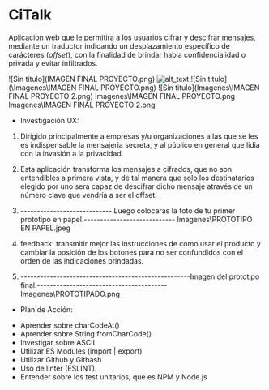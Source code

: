 # CiTalk

Aplicacion web que le permitira a los usuarios cifrar y descifrar mensajes, mediante un traductor indicando un desplazamiento específico de carácteres (_offset_), con la finalidad de brindar habla confidencialidad o privada y evitar infiltrados.

![Sin titulo](IMAGEN FINAL PROYECTO.png)
![alt_text](https://github.com/fiorellaCS01/LIM012-cipher/blob/master/Imagenes/IMAGEN%20FINAL%20PROYECTO.png)
![Sin titulo](\Imagenes\IMAGEN FINAL PROYECTO.png)
![Sin titulo](Imagenes\IMAGEN FINAL PROYECTO 2.png)
                                             Imagenes\IMAGEN FINAL PROYECTO.png
                                             Imagenes\IMAGEN FINAL PROYECTO 2.png
* Investigación UX:

 1. Dirigido principalmente a empresas y/u organizaciones a las que se les es indispensable la mensajeria secreta, y al público en general que lidia con la invasión a la privacidad.
 2. Esta aplicación transforma los mensajes a cifrados,  que no son entendibles a primera vista, y de tal manera que solo los destinatarios elegido por uno será capaz de descifrar dicho mensaje através de un número clave que vendría a ser el offset.
 3. ---------------------------- Luego colocarás la foto de tu primer prototipo en papel.----------------------------
                                            Imagenes\PROTOTIPO EN PAPEL.jpeg
                                    
 4. feedback: transmitir mejor las instrucciones de como usar el producto y cambiar la posición de los botones para no ser confundidos con el orden de las indicaciones brindadas.
 5. ----------------------------------------------------Imagen del prototipo final.----------------------------------------
                                                        Imagenes\PROTOTIPADO.png

 * Plan de Acción:

  - Aprender sobre charCodeAt()
  - Aprender sobre String.fromCharCode()
  - Investigar sobre ASCII
  - Utilizar ES Modules (import | export)
  - Utilizar Github y Gitbash
  - Uso de linter (ESLINT).
  - Entender sobre los test unitarios, que es NPM y Node.js
